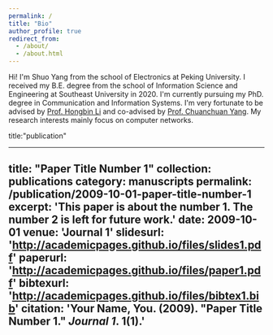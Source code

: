 ```yaml
---
permalink: /
title: "Bio"
author_profile: true
redirect_from: 
  - /about/
  - /about.html
---
```


Hi! I'm Shuo Yang from the school of Electronics at Peking University. I received my B.E. degree from the school of Information Science and Engineering at Southeast University in 2020. I'm currently pursuing my PhD. degree in Communication and Information Systems. I'm very fortunate to be advised by [Prof. Hongbin Li](https://ele.pku.edu.cn/info/1035/1122.htm) and co-advised by [Prof. Chuanchuan Yang](https://ele.pku.edu.cn/info/1048/1216.htm). My research interests mainly focus on computer networks.

title:"publication"

---
title: "Paper Title Number 1"
collection: publications
category: manuscripts
permalink: /publication/2009-10-01-paper-title-number-1
excerpt: 'This paper is about the number 1. The number 2 is left for future work.'
date: 2009-10-01
venue: 'Journal 1'
slidesurl: 'http://academicpages.github.io/files/slides1.pdf'
paperurl: 'http://academicpages.github.io/files/paper1.pdf'
bibtexurl: 'http://academicpages.github.io/files/bibtex1.bib'
citation: 'Your Name, You. (2009). &quot;Paper Title Number 1.&quot; <i>Journal 1</i>. 1(1).'
---
